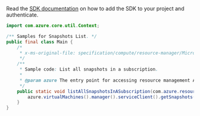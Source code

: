 Read the [SDK documentation](https://github.com/Azure/azure-sdk-for-java/blob/azure-resourcemanager_2.13.0/sdk/resourcemanager/azure-resourcemanager/README.md) on how to add the SDK to your project and authenticate.

```java
import com.azure.core.util.Context;

/** Samples for Snapshots List. */
public final class Main {
    /*
     * x-ms-original-file: specification/compute/resource-manager/Microsoft.Compute/stable/2021-12-01/examples/ListSnapshotsInASubscription.json
     */
    /**
     * Sample code: List all snapshots in a subscription.
     *
     * @param azure The entry point for accessing resource management APIs in Azure.
     */
    public static void listAllSnapshotsInASubscription(com.azure.resourcemanager.AzureResourceManager azure) {
        azure.virtualMachines().manager().serviceClient().getSnapshots().list(Context.NONE);
    }
}
```
